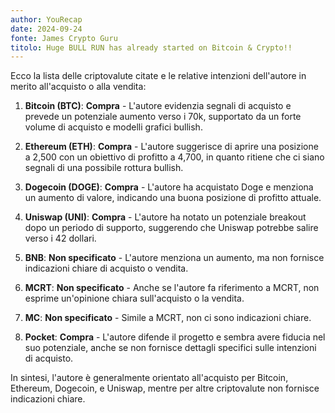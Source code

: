 ```yaml
---
author: YouRecap
date: 2024-09-24
fonte: James Crypto Guru
titolo: Huge BULL RUN has already started on Bitcoin & Crypto!!
---
```


Ecco la lista delle criptovalute citate e le relative intenzioni dell'autore in merito all'acquisto o alla vendita:

1. **Bitcoin (BTC)**: **Compra** - L'autore evidenzia segnali di acquisto e prevede un potenziale aumento verso i 70k, supportato da un forte volume di acquisto e modelli grafici bullish.

2. **Ethereum (ETH)**: **Compra** - L'autore suggerisce di aprire una posizione a 2,500 con un obiettivo di profitto a 4,700, in quanto ritiene che ci siano segnali di una possibile rottura bullish.

3. **Dogecoin (DOGE)**: **Compra** - L'autore ha acquistato Doge e menziona un aumento di valore, indicando una buona posizione di profitto attuale.

4. **Uniswap (UNI)**: **Compra** - L'autore ha notato un potenziale breakout dopo un periodo di supporto, suggerendo che Uniswap potrebbe salire verso i 42 dollari.

5. **BNB**: **Non specificato** - L'autore menziona un aumento, ma non fornisce indicazioni chiare di acquisto o vendita.

6. **MCRT**: **Non specificato** - Anche se l'autore fa riferimento a MCRT, non esprime un'opinione chiara sull'acquisto o la vendita.

7. **MC**: **Non specificato** - Simile a MCRT, non ci sono indicazioni chiare.

8. **Pocket**: **Compra** - L'autore difende il progetto e sembra avere fiducia nel suo potenziale, anche se non fornisce dettagli specifici sulle intenzioni di acquisto.

In sintesi, l'autore è generalmente orientato all'acquisto per Bitcoin, Ethereum, Dogecoin, e Uniswap, mentre per altre criptovalute non fornisce indicazioni chiare.
